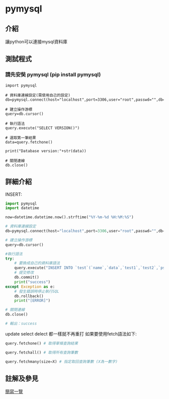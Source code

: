 # pymysql

## 介紹
讓python可以連接mysql資料庫


## 測試程式
### 請先安奘 pymysql (pip install pymysql)
```
import pymysql

# 資料庫連線設定(需使用自己的設定)
db=pymysql.connect(host="localhost",port=3306,user="root",passwd="",db="test",charset="utf8")

# 建立操作游標
query=db.cursor()

# 執行語法
query.execute("SELECT VERSION()")

# 選取第一筆結果
data=query.fetchone()

print("Database version:"+str(data))

# 關閉連線
db.close()
```

## 詳細介紹
INSERT:
```py
import pymysql
import datetime

now=datetime.datetime.now().strftime("%Y-%m-%d %H:%M:%S")

# 資料庫連線設定
db=pymysql.connect(host="localhost",port=3306,user="root",passwd="",db="test",charset="utf8")

# 建立操作游標
query=db.cursor()

#執行語法
try:
    # 要換成自己的資料庫語法
    query.execute("INSERT INTO `test`(`name`,`data`,`test1`,`test2`,`ps`)VALUES('123','234','345','666','"+str(now)+"')")
    # 提交修改
    db.commit()
    print("success")
except Exception as e:
    # 發生錯誤時停止執行SQL
    db.rollback()
    print("[ERROR]")

# 關閉連線
db.close()

# 輸出：success
```
update select delect 都一樣就不再重打
如果要使用fetch語法如下:
```py
query.fetchone() # 取得單條查詢結果
```

```py
query.fetchall() # 取得所有查詢筆數
```

```py
query.fetchmany(size=X) # 指定取回查詢筆數 (X為一數字)
```

## 註解及參見

[簡寫一覽](../../abbreviationslist.md)